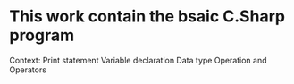 # This work contain the bsaic C.Sharp program 
Context:
Print statement
Variable declaration
Data type 
Operation and Operators
